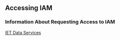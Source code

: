 ## Accessing IAM 

### Information About Requesting Access to IAM

[IET Data Services](https://iet-ws.ucdavis.edu/iet-ws/#/home)
